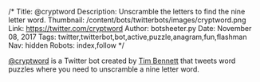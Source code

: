 /*
Title: @cryptword
Description: Unscramble the letters to find the nine letter word.
Thumbnail: /content/bots/twitterbots/images/cryptword.png
Link: https://twitter.com/cryptword
Author: botsheeter.py
Date: November 08, 2017
Tags: twitter,twitterbot,bot,active,puzzle,anagram,fun,flashman
Nav: hidden
Robots: index,follow
*/

[@cryptword](https://twitter.com/cryptword) is a Twitter bot created by [Tim Bennett](https://twitter.com/flashman) that tweets word puzzles where you need to unscramble a nine letter word.
